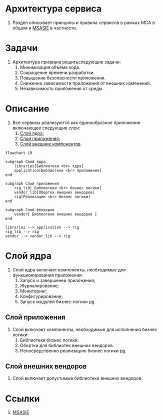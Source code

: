 # Архитектура сервиса

1. Раздел описывает принципы и правила сервисов в рамках МСА в общем и 
[MSASIE](./msasie.md) в частности.



# Задачи

1. Архитектура призвана решитьследующие задачи:
    1. Минимизация объема кода.
    0. Сокращение времени разработки.
    0. Повышение безопасности приложения.
    0. Снижение зависимости приложения от внешних изменений.
    0. Независимость приложения от среды.



# Описание

1. Все сервисы реализуются как единообразное приложение включающее следующие слои:
    1. [Слой ядра](#Слой-ядра);
    0. [Слой приложения](#Слой-приложения);
    0. [Слой внешних компонентов](#Слой-внешних-компонентов).

```mermaid
flowchart LR

subgraph Слой ядра
    libraries[Библиотеки <br> ядра]
    application[Библиотеки <br> приложения]
end

subgraph Слой приложения
    rig_lib[ Библиотеки <br> бизнес логики]
    vendor_lib[Обертки внешних вендоров]
    rig[Реализации <br> бизнес логики]
end

subgraph Слой вендоров
    vendor[ Библиотеки внешних вендоров ]
end

libraries --> application --> rig
rig_lib --> rig
vendor --> vendor_lib --> rig
```



# Слой ядра

1. Слой ядра включает компоненты, необходимые для функционирования приложения:
    1. Запуск и завершенеи приложения;
    0. Журналирование;
    0. Мониторинг;
    0. Конфигурирование;
    0. Запуск модулей бизнес-логики [rig](./glossary/Rig.md).



## Слой приложения

1. Слой включает компоненты, необходимые для исполнения бизнес логики:
    1. Библиотеки бизнес логики.
    0. Обертки для библиотек внешних вендоров.
    0. Непосредственно реализацию бизнес логики [rig](./glossary/Rig.md).

## Слой внешних вендоров

1. Слой включает допустимые библиотеки внешних вендоров.



# Ссылки

1. [MSASIE](./msasie.md) 

